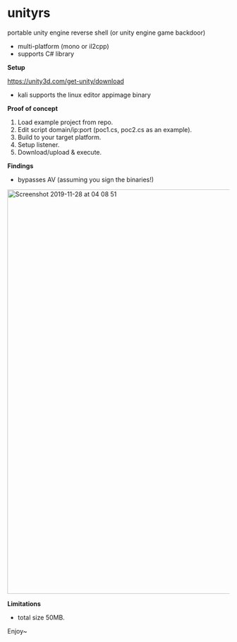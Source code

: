 # unityrs

portable unity engine reverse shell (or unity engine game backdoor)

- multi-platform (mono or il2cpp)
- supports C# library

**Setup**

https://unity3d.com/get-unity/download

- kali supports the linux editor appimage binary

**Proof of concept**

1. Load example project from repo.
2. Edit script domain/ip:port (poc1.cs, poc2.cs as an example).
3. Build to your target platform.
4. Setup listener.
5. Download/upload & execute.

**Findings**

- bypasses AV (assuming you sign the binaries!)

<img width="916" alt="Screenshot 2019-11-28 at 04 08 51" src="https://user-images.githubusercontent.com/56988989/69776595-ce2b5600-1194-11ea-88c9-29e3c0f39dad.png">



**Limitations**

- total size 50MB. 

Enjoy~
